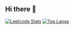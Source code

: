 ## Hi there 👋

[![Leetcode Stats](https://leetcard.jacoblin.cool/oluwadamilola-adebayo)](https://leetcode.com/u/oluwadamilola-adebayo/)
[![Top Langs](https://github-readme-stats.vercel.app/api/top-langs/?username=DEVSOG12&layout=compact&theme=tokyonight)](https://github.com/DammyAA7)

<!--
**DammyAA7/DammyAA7** is a ✨ _special_ ✨ repository because its `README.md` (this file) appears on your GitHub profile.

Here are some ideas to get you started:


- 🔭 I’m currently working on ...
- 🌱 I’m currently learning ...
- 👯 I’m looking to collaborate on ...
- 🤔 I’m looking for help with ...
- 💬 Ask me about ...
- 📫 How to reach me: ...
- 😄 Pronouns: ...
- ⚡ Fun fact: ...
-->
